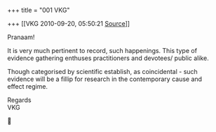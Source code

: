 +++
title = "001 VKG"

+++
[[VKG	2010-09-20, 05:50:21 [Source](https://groups.google.com/g/bvparishat/c/4L6TO1Iy9rA)]]



Pranaam!  
  
It is very much pertinent to record, such happenings. This type of  
evidence gathering enthuses practitioners and devotees/ public alike.  
  
Though categorised by scientific establish, as coincidental - such  
evidence will be a fillip for research in the contemporary cause and  
effect regime.  
  
Regards  
VKG  



